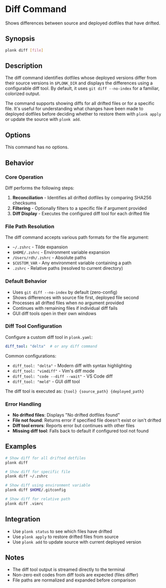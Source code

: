 # Diff Command

Shows differences between source and deployed dotfiles that have drifted.

## Synopsis

```bash
plonk diff [file]
```

## Description

The diff command identifies dotfiles whose deployed versions differ from their source versions in `$PLONK_DIR` and displays the differences using a configurable diff tool. By default, it uses `git diff --no-index` for a familiar, colorized output.

The command supports showing diffs for all drifted files or for a specific file. It's useful for understanding what changes have been made to deployed dotfiles before deciding whether to restore them with `plonk apply` or update the source with `plonk add`.

## Options

This command has no options.

## Behavior

### Core Operation

Diff performs the following steps:
1. **Reconciliation** - Identifies all drifted dotfiles by comparing SHA256 checksums
2. **Filtering** - Optionally filters to a specific file if argument provided
3. **Diff Display** - Executes the configured diff tool for each drifted file

### File Path Resolution

The diff command accepts various path formats for the file argument:
- `~/.zshrc` - Tilde expansion
- `$HOME/.zshrc` - Environment variable expansion
- `/Users/rdh/.zshrc` - Absolute paths
- `$CUSTOM_VAR` - Any environment variable containing a path
- `.zshrc` - Relative paths (resolved to current directory)

### Default Behavior

- Uses `git diff --no-index` by default (zero-config)
- Shows differences with source file first, deployed file second
- Processes all drifted files when no argument provided
- Continues with remaining files if individual diff fails
- GUI diff tools open in their own windows

### Diff Tool Configuration

Configure a custom diff tool in `plonk.yaml`:

```yaml
diff_tool: "delta"  # or any diff command
```

Common configurations:
- `diff_tool: "delta"` - Modern diff with syntax highlighting
- `diff_tool: "vimdiff"` - Vim's diff mode
- `diff_tool: "code --diff --wait"` - VS Code diff
- `diff_tool: "meld"` - GUI diff tool

The diff tool is executed as: `{tool} {source_path} {deployed_path}`

### Error Handling

- **No drifted files**: Displays "No drifted dotfiles found"
- **File not found**: Returns error if specified file doesn't exist or isn't drifted
- **Diff tool errors**: Reports error but continues with other files
- **Missing diff tool**: Falls back to default if configured tool not found

## Examples

```bash
# Show diff for all drifted dotfiles
plonk diff

# Show diff for specific file
plonk diff ~/.zshrc

# Show diff using environment variable
plonk diff $HOME/.gitconfig

# Show diff for relative path
plonk diff .vimrc
```

## Integration

- Use `plonk status` to see which files have drifted
- Use `plonk apply` to restore drifted files from source
- Use `plonk add` to update source with current deployed version

## Notes

- The diff tool output is streamed directly to the terminal
- Non-zero exit codes from diff tools are expected (files differ)
- File paths are normalized and expanded before comparison

